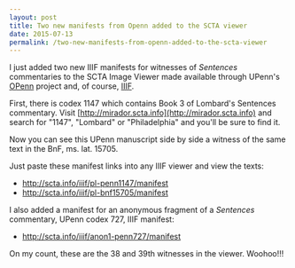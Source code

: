 ```yaml
---
layout: post
title: Two new manifests from Openn added to the SCTA viewer
date: 2015-07-13
permalink: /two-new-manifests-from-openn-added-to-the-scta-viewer
---
```


I just added two new IIIF manifests for witnesses of *Sentences* commentaries to the SCTA Image Viewer made available through UPenn's [OPenn](http://openn.library.upenn.edu/Collections.html) project and, of course, [IIIF](http://iiif.io).

First, there is codex 1147 which contains Book 3 of Lombard's Sentences commentary.
Visit [http://mirador.scta.info](http://mirador.scta.info) and search for "1147", "Lombard" or "Philadelphia" and you'll be sure to find it.

Now you can see this UPenn manuscript side by side a witness of the same text in the BnF, ms. lat. 15705.

Just paste these manifest links into any IIIF viewer and view the texts:

* http://scta.info/iiif/pl-penn1147/manifest
* http://scta.info/iiif/pl-bnf15705/manifest

I also added a manifest for an anonymous fragment of a *Sentences* commentary, UPenn codex 727, IIIF manifest: 

* http://scta.info/iiif/anon1-penn727/manifest

On my count, these are the 38 and 39th witnesses in the viewer. Woohoo!!!